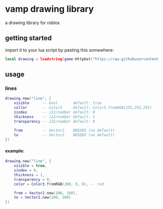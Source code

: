 # vamp drawing library
a drawing library for roblox


## getting started 
import it to your lua script by pasting this somewhere:
```lua
local drawing = loadstring(game:HttpGet("https://raw.githubusercontent.com/Bubbajohn1/vamp.drawing/main/main.lua"))
```

## usage
### lines
```lua
drawing.new("line", {
    visible      -- bool       default: true
    collor       -- Color3     default: Color3.fromRGB(255,255,255)
    zindex       -- i32/number default: 0
    thickness    -- i32/number default: 1
    transparency -- i32/number default: 0
    
    from         -- Vector2    NEEDED (no default)
    to           -- Vector2    NEEDED (no default)
})
```

#### example:
```lua
drawing.new("line", {
    visible = true,
    zindex = 0,
    thickness = 1,
    transparency = 0,
    color = Color3.fromRGB(200, 0, 0), -- red

    from = Vector2.new(100, 100),
    to = Vector2.new(200, 200)
})
```
